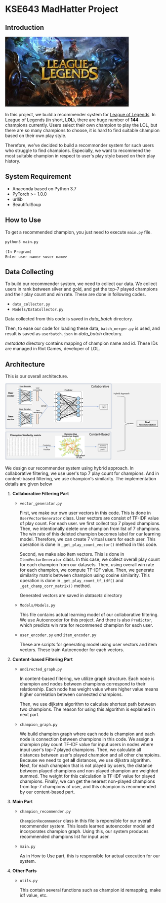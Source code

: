 # KSE643 MadHatter Project

## Introduction

![League of Legends](./resources/league_of_legends.jpg)

In this project, we build a recommender system for [League of Legends](https://kr.leagueoflegends.com/). In League of Legends (in short, **LOL**), there are huge number of **144** champions currently. Users select their own champion to play the LOL, but there are so many champions to choose, it is hard to find suitable champion based on their own play style.

Therefore, we've decided to build a recommonder system for such users who struggle to find champions. Especially, we want to recommend the most suitable champion in respect to user's play style based on their play history. 

## System Requirement

- Anaconda based on Python 3.7
- PyTorch >= 1.0.0
- urllib
- BeautifulSoup

## How to Use

To get a recommended champion, you just need to execute `main.py` file. 

```
python3 main.py

(In Program)
Enter user name> <user name>
```

## Data Collecting

To build our recommender system, we need to collect our data. We collect users in rank between silver and gold, and get the top-7 played champions and their play count and win rate. These are done in following codes.

- `data_collector.py`
- `Models/DataCollector.py`

Data collected from this code is saved in *data_batch* directory.

Then, to ease our code for loading these data, `batch_merger.py` is used, and result is saved as `userbatch.json` in *data_batch* directory.

*metadata* directory contains mapping of champion name and id. These IDs are managed in Riot Games, developer of LOL.

## Architecture

This is our overall architecture.

![overview](./resources/overview.png)

We design our recommender system using hybrid approach. In collaborative filtering, we use user's top 7 play count for champions. And in content-based filtering, we use champion's similarity. The implementation details are given below

1. **Collaborative Filtering Part**

    - `vector_generator.py`

        First, we make our own user vectors in this code. This is done in `UserVectorGenerator` class. User vectors are consist of TF-IDF value of play count. For each user. we first collect top 7 played champions. Then, we intentionally delete one champion from list of 7 champions. The win rate of this deleted champion becomes label for our learning model. Therefore, we can create 7 virtual users for each user. This operation is done in `_get_play_count_vector()` method in this code.

        Second, we make also item vectors. This is done in `ItemVectorGenerator` class. In this case, we collect overall play count for each champion from our datasets. Then, using overall win rate for each champion, we compute TF-IDF value. Then, we generate similarity matrix between champion using cosine similarity. This operation is done in `_get_play_count_tf_idf()` and `_get_champ_corr_matrix()` method.

        Generated vectors are saved in *datasets* directory

    - `Models/Models.py`

        This file contains actual learning model of our collaborative filtering. We use Autoencoder for this project. And there is also `Predictor`, which predicts win rate for recommened champion for each user.

    - `user_encoder.py` and `item_encoder.py`

        These are scripts for generating model using user vectors and item vectors. These train Autoencoder for each vectors.

2. **Content-based Filtering Part**

    - `undirected_graph.py`

        In content-based filtering, we utilize graph structure. Each node is champion and nodes between champions correspond to their relationship. Each node has weight value where higher value means higher correlation between connected champions.
        
        Then, we use dijkstra algorithm to calculate shortest path between two champions. The reason for using this algorithm is explained in next part.

    - `champion_graph.py`

        We build champion graph where each node is champion and each node is connection between champions in this code. We assign a champion play count TF-IDF value for input users in nodes where input user's top-7 played champions. Then, we calculate all distances between user's played champion and all other champioins. Because we need to get **all** distances, we use dijkstra algorithm.  Next, for each champion that is not played by users, the distance between played champions and non-played champion are weighted summed. The weight for this calculation is TF-IDF value for played champions.
        Finally, we can get the nearest non-played champions from top-7 champions of user, and this champion is recommended by our content-based part.

3. **Main Part**

    - `champion_recommender.py`

        `ChampionRecommender` class in this file is reponsible for our overall recommender system. This loads learned autoencoder model and incorporates champion graph. Using this, our system produces recommended champions list for input user.

    - `main.py`

        As in How to Use part, this is responsible for actual execution for our system.

4. **Other Parts**

    - `utils.py`

        This contain several functions such as champion id remapping, make idf value, etc.

